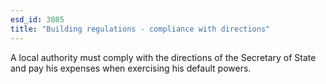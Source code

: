 ```yaml
---
esd_id: 3085
title: "Building regulations - compliance with directions"
---
```


A local authority must comply with the directions of the Secretary of State and pay his expenses when exercising his default powers.

